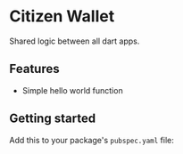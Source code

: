 # Citizen Wallet

Shared logic between all dart apps.

## Features

* Simple hello world function

## Getting started

Add this to your package's `pubspec.yaml` file: